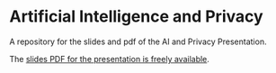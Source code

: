 # Artificial Intelligence and Privacy

A repository for the slides and pdf of the AI and Privacy Presentation.

The [slides PDF for the presentation is freely available](https://drive.google.com/file/d/1ZJQBQp2mnvgxrgrDiNRSCsTbWkjLar4N/view?usp=drive_link).
